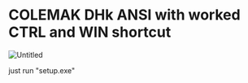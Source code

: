 COLEMAK DHk ANSI with worked CTRL and WIN shortcut
===================
![Untitled](https://github.com/AnalRazvalitel/Colemak-DHk-ANSI-ctrl/assets/18615608/3ee1d08b-a408-4833-a16b-681a0a19d8e1)


just run "setup.exe"


[1]: <https://github.com/bradfeehan>
[2]: <https://github.com/bradfeehan/Dvorak-QWERTY-Ctrl>
[3]: <https://www.microsoft.com/en-us/download/details.aspx?id=102134>
[4]: <https://forum.colemak.com/topic/870-hacked-msklc-to-enable-remapping-capslock/>
